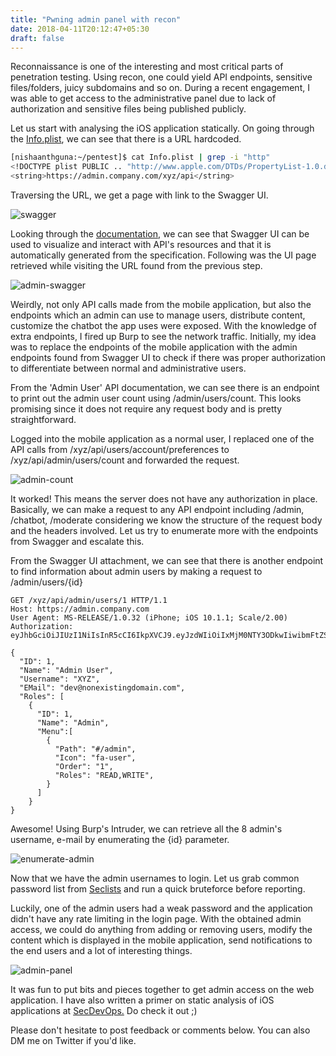 ```yaml
---
title: "Pwning admin panel with recon"
date: 2018-04-11T20:12:47+05:30
draft: false
---
```


Reconnaissance is one of the interesting and most critical parts of penetration testing. Using recon, one could yield API endpoints, sensitive files/folders, juicy subdomains and so on. During a recent engagement, I was able to get access to the administrative panel due to lack of authorization and sensitive files being published publicly.

Let us start with analysing the iOS application statically. On going through the [Info.plist](https://developer.apple.com/library/content/documentation/General/Reference/InfoPlistKeyReference/Articles/iPhoneOSKeys.html#//apple_ref/doc/uid/TP40009252-SW1), we can see that there is a URL hardcoded.

```bash
[nishaanthguna:~/pentest]$ cat Info.plist | grep -i "http"
<!DOCTYPE plist PUBLIC .. "http://www.apple.com/DTDs/PropertyList-1.0.dtd">
<string>https://admin.company.com/xyz/api</string>
 ```

Traversing the URL, we get a page with link to the Swagger UI.

![swagger](/images/traverse-swagger.jpg)

Looking through the [documentation](https://swagger.io/swagger-ui/), we can see that Swagger UI can be used to visualize and interact with API's resources and that it is automatically generated from the specification. Following was the UI page retrieved while visiting the URL found from the previous step.

![admin-swagger](/images/admin-swagger.jpg)

Weirdly, not only API calls made from the mobile application, but also the endpoints which an admin can use to manage users, distribute content, customize the chatbot the app uses were exposed. With the knowledge of extra endpoints, I fired up Burp to see the network traffic. Initially, my idea was to replace the endpoints of the mobile application with the admin endpoints found from Swagger UI to check if there was proper authorization to differentiate between normal and administrative users.

From the 'Admin User' API documentation, we can see there is an endpoint to print out the admin user count using /admin/users/count. This looks promising since it does not require any request body and is pretty straightforward.

Logged into the mobile application as a normal user, I replaced one of the API calls from /xyz/api/users/account/preferences to /xyz/api/admin/users/count and forwarded the request.

![admin-count](/images/admin-count.jpg)

It worked! This means the server does not have any authorization in place. Basically, we can make a request to any API endpoint including /admin, /chatbot, /moderate considering we know the structure of the request body and the headers involved. Let us try to enumerate more with the endpoints from Swagger and escalate this.

From the Swagger UI attachment, we can see that there is another endpoint to find information about admin users by making a request to /admin/users/{id}

```
GET /xyz/api/admin/users/1 HTTP/1.1
Host: https://admin.company.com
User Agent: MS-RELEASE/1.0.32 (iPhone; iOS 10.1.1; Scale/2.00)
Authorization: eyJhbGciOiJIUzI1NiIsInR5cCI6IkpXVCJ9.eyJzdWIiOiIxMjM0NTY3ODkwIiwibmFtZSI6IkdldCB5b3VyIG93biB0b2tlbiEiLCJpYXQiOjE1MTYyMzkwMjJ9.12neWKBPl2q0alhnEiJ_g018_0YHtZMaFzCjsWs0VE

{
  "ID": 1,
  "Name": "Admin User",
  "Username": "XYZ",
  "EMail": "dev@nonexistingdomain.com",
  "Roles": [
    {
      "ID": 1,
      "Name": "Admin",
      "Menu":[
        {
          "Path": "#/admin",
          "Icon": "fa-user",
          "Order": "1",
          "Roles": "READ,WRITE",
        }
      ]
    }  
}       
 ```

Awesome! Using Burp's Intruder, we can retrieve all the 8 admin's username, e-mail by enumerating the {id} parameter.

![enumerate-admin](/images/enumerate-admin.jpg)

Now that we have the admin usernames to login. Let us grab common password list from [Seclists](https://github.com/danielmiessler/SecLists/tree/master/Passwords/Common-Credentials) and run a quick bruteforce before reporting.

Luckily, one of the admin users had a weak password and the application didn't have any rate limiting in the login page. With the obtained admin access, we could do anything from adding or removing users, modify the content which is displayed in the mobile application, send notifications to the end users and a lot of interesting things.

![admin-panel](/images/admin-panel.jpg)

It was fun to put bits and pieces together to get admin access on the web application. I have also written a primer on static analysis of iOS applications at [SecDevOps.](https://secdevops.ai/ios-static-analysis-and-recon-c611eaa6d108) Do check it out ;)

Please don't hesitate to post feedback or comments below. You can also DM me on Twitter if you'd like.
